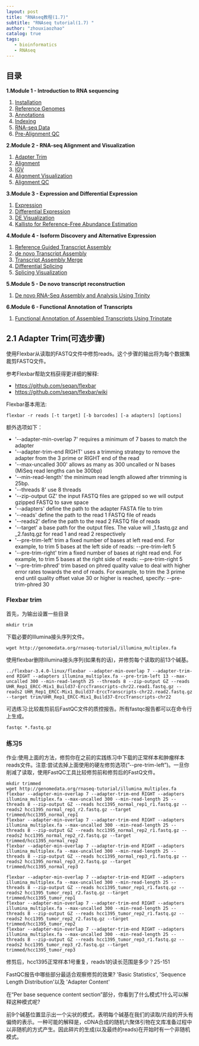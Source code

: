 ```yaml
---
layout: post
title: "RNAseq教程(1.7)"
subtitle: "RNAseq tutorial(1.7) "
author: "zhouxiaozhao"
catalog: true
tags:
   - bioinformatics
   - RNAseq
---
```


## 目录

**1.Module 1 - Introduction to RNA sequencing**

1. [Installation](https://www.zhouxiaozhao.cn/2020/11/17/RNAseq(1)/)
2. [Reference Genomes](https://www.zhouxiaozhao.cn/2020/11/28/RNAseq(2)/)
3. [Annotations](https://www.zhouxiaozhao.cn/2020/12/01/RNAseq(3)/)
4. [Indexing](https://www.zhouxiaozhao.cn/2020/12/03/RNAseq(4)/)
5. [RNA-seq Data](https://www.zhouxiaozhao.cn/2020/12/05/RNAseq(5)/)
6. [Pre-Alignment QC](https://www.zhouxiaozhao.cn/2020/12/08/RNAseq(6)/)

**2.Module 2 - RNA-seq Alignment and Visualization**

1. [Adapter Trim](https://www.zhouxiaozhao.cn/2020/12/10/RNAseq(7)/)
2. [Alignment](https://www.zhouxiaozhao.cn/2020/12/12/RNAseq(8)/)
3. [IGV](https://www.zhouxiaozhao.cn/2020/12/15/RNAseq(9)/)
4. [Alignment Visualization](https://www.zhouxiaozhao.cn/2020/12/17/RNAseq(10)/)
5. [Alignment QC](https://www.zhouxiaozhao.cn/2020/12/19/RNAseq(11)/)

**3.Module 3 - Expression and Differential Expression**

1. [Expression](https://www.zhouxiaozhao.cn/2020/12/22/RNAseq(12)/)
2. [Differential Expression](https://www.zhouxiaozhao.cn/2020/12/24/RNAseq(13)/)
3. [DE Visualization](https://www.zhouxiaozhao.cn/2020/12/26/RNAseq(14)/)
4. [Kallisto for Reference-Free Abundance Estimation](https://www.zhouxiaozhao.cn/2020/12/29/RNAseq(15)/)

**4.Module 4 - Isoform Discovery and Alternative Expression**

1. [Reference Guided Transcript Assembly](https://www.zhouxiaozhao.cn/2020/12/31/RNAseq(16)/)
2. [de novo Transcript Assembly](https://www.zhouxiaozhao.cn/2021/01/02/RNAseq(17)/)
3. [Transcript Assembly Merge](https://www.zhouxiaozhao.cn/2021/01/05/RNAseq(18)/)
4. [Differential Splicing](https://www.zhouxiaozhao.cn/2021/01/07/RNAseq(19)/)
5. [Splicing Visualization](https://www.zhouxiaozhao.cn/2021/01/09/RNAseq(20)/)

**5.Module 5 - De novo transcript reconstruction**

1. [De novo RNA-Seq Assembly and Analysis Using Trinity](https://www.zhouxiaozhao.cn/2021/01/12/RNAseq(21)/)

**6.Module 6 - Functional Annotation of Transcripts**

1. [Functional Annotation of Assembled Transcripts Using Trinotate](https://www.zhouxiaozhao.cn/2021/01/14/RNAseq(22)/)

## 2.1 Adapter Trim(可选步骤)

使用Flexbar从读取的FASTQ文件中修剪reads。这个步骤的输出将为每个数据集裁剪FASTQ文件。

参考Flexbar帮助文档获得更详细的解释:

- https://github.com/seqan/flexbar
- https://github.com/seqan/flexbar/wiki

Flexbar基本用法:

```
flexbar -r reads [-t target] [-b barcodes] [-a adapters] [options]
```

额外选项如下：

- '--adapter-min-overlap 7' requires a minimum of 7 bases to match the adapter
- '--adapter-trim-end RIGHT' uses a trimming strategy to remove the adapter from the 3 prime or RIGHT end of the read
- '--max-uncalled 300' allows as many as 300 uncalled or N bases (MiSeq read lengths can be 300bp)
- '--min-read-length' the minimum read length allowed after trimming is 25bp.
- '--threads 8' use 8 threads
- '--zip-output GZ' the input FASTQ files are gzipped so we will output gzipped FASTQ to save space
- '--adapters' define the path to the adapter FASTA file to trim
- '--reads' define the path to the read 1 FASTQ file of reads
- '--reads2' define the path to the read 2 FASTQ file of reads
- '--target' a base path for the output files.  The value will _1.fastq.gz and _2.fastq.gz for read 1 and read 2 respectively
- '--pre-trim-left' trim a fixed number of bases at left read end. For example, to trim 5 bases at the left side of reads: --pre-trim-left 5
- '--pre-trim-right' trim a fixed number of bases at right read end.  For example, to trim 5 bases at the right side of reads:  --pre-trim-right 5
- '--pre-trim-phred' trim based on phred quality value to deal with  higher error rates towards the end of reads. For example, to trim the 3  prime end until quality offset value 30 or higher is reached, specify:  --pre-trim-phred 30
### Flexbar trim

首先，为输出设置一些目录

```
mkdir trim
```

下载必要的Illumina接头序列文件。

```
wget http://genomedata.org/rnaseq-tutorial/illumina_multiplex.fa
```

使用flexbar删除illumina接头序列(如果有的话)，并修剪每个读取的前13个碱基。

```
../flexbar-3.4.0-linux/flexbar --adapter-min-overlap 7 --adapter-trim-end RIGHT --adapters illumina_multiplex.fa --pre-trim-left 13 --max-uncalled 300 --min-read-length 25 --threads 8 --zip-output GZ --reads UHR_Rep1_ERCC-Mix1_Build37-ErccTranscripts-chr22.read1.fastq.gz --reads2 UHR_Rep1_ERCC-Mix1_Build37-ErccTranscripts-chr22.read2.fastq.gz --target trim/UHR_Rep1_ERCC-Mix1_Build37-ErccTranscripts-chr22

```

可选练习:比较裁剪前后FastQC文件的质控报告。所有fastqc报告都可以在命令行上生成。

```
fastqc *.fastq.gz
```

### 练习5

作业:使用上面的方法，修剪你在之前的实践练习中下载的正常样本和肿瘤样本reads文件。注意:尝试去掉上面使用的硬左修剪选项(”--pre-trim-left”)。一旦你削减了读取，使用FastQC工具比较修剪前和修剪后的FastQ文件。

```
mkdir trimmed
wget http://genomedata.org/rnaseq-tutorial/illumina_multiplex.fa
flexbar --adapter-min-overlap 7 --adapter-trim-end RIGHT --adapters illumina_multiplex.fa --max-uncalled 300 --min-read-length 25 --threads 8 --zip-output GZ --reads hcc1395_normal_rep1_r1.fastq.gz --reads2 hcc1395_normal_rep1_r2.fastq.gz --target trimmed/hcc1395_normal_rep1
flexbar --adapter-min-overlap 7 --adapter-trim-end RIGHT --adapters illumina_multiplex.fa --max-uncalled 300 --min-read-length 25 --threads 8 --zip-output GZ --reads hcc1395_normal_rep2_r1.fastq.gz --reads2 hcc1395_normal_rep2_r2.fastq.gz --target trimmed/hcc1395_normal_rep2
flexbar --adapter-min-overlap 7 --adapter-trim-end RIGHT --adapters illumina_multiplex.fa --max-uncalled 300 --min-read-length 25 --threads 8 --zip-output GZ --reads hcc1395_normal_rep3_r1.fastq.gz --reads2 hcc1395_normal_rep3_r2.fastq.gz --target trimmed/hcc1395_normal_rep3

flexbar --adapter-min-overlap 7 --adapter-trim-end RIGHT --adapters illumina_multiplex.fa --max-uncalled 300 --min-read-length 25 --threads 8 --zip-output GZ --reads hcc1395_tumor_rep1_r1.fastq.gz --reads2 hcc1395_tumor_rep1_r2.fastq.gz --target trimmed/hcc1395_tumor_rep1
flexbar --adapter-min-overlap 7 --adapter-trim-end RIGHT --adapters illumina_multiplex.fa --max-uncalled 300 --min-read-length 25 --threads 8 --zip-output GZ --reads hcc1395_tumor_rep2_r1.fastq.gz --reads2 hcc1395_tumor_rep2_r2.fastq.gz --target trimmed/hcc1395_tumor_rep2
flexbar --adapter-min-overlap 7 --adapter-trim-end RIGHT --adapters illumina_multiplex.fa --max-uncalled 300 --min-read-length 25 --threads 8 --zip-output GZ --reads hcc1395_tumor_rep3_r1.fastq.gz --reads2 hcc1395_tumor_rep3_r2.fastq.gz --target trimmed/hcc1395_tumor_rep3
```

修剪后，hcc1395正常样本1号重复，reads1的读长范围是多少？25-151

FastQC报告中哪些部分最适合观察修剪的效果? 'Basic Statistics', 'Sequence Length Distribution'以及 'Adapter Content'

在“Per base sequence content section”部分，你看到了什么模式?什么可以解释这种模式呢?

前9个碱基位置显示出一个尖状的模式，表明每个碱基在我们的读取/片段的开头有偏倚的表示。一种可能的解释是，cDNA合成的随机六聚体引物在文库准备过程中以非随机的方式产生。因此碎片的生成(以及最终的reads)在开始时有一个非随机模式。